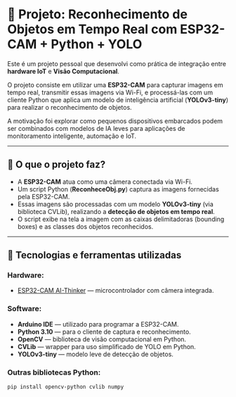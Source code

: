 # 🚀 Projeto: Reconhecimento de Objetos em Tempo Real com ESP32-CAM + Python + YOLO

Este é um projeto pessoal que desenvolvi como prática de integração entre **hardware IoT** e **Visão Computacional**.

O projeto consiste em utilizar uma **ESP32-CAM** para capturar imagens em tempo real, transmitir essas imagens via Wi-Fi, e processá-las com um cliente Python que aplica um modelo de inteligência artificial (**YOLOv3-tiny**) para realizar o reconhecimento de objetos.

A motivação foi explorar como pequenos dispositivos embarcados podem ser combinados com modelos de IA leves para aplicações de monitoramento inteligente, automação e IoT.

---

## 🧐 O que o projeto faz?

- A **ESP32-CAM** atua como uma câmera conectada via Wi-Fi.
- Um script Python (**ReconheceObj.py**) captura as imagens fornecidas pela ESP32-CAM.
- Essas imagens são processadas com um modelo **YOLOv3-tiny** (via biblioteca CVLib), realizando a **detecção de objetos em tempo real**.
- O script exibe na tela a imagem com as caixas delimitadoras (bounding boxes) e as classes dos objetos reconhecidos.

---

## 🎯 Tecnologias e ferramentas utilizadas

### Hardware:

- [ESP32-CAM AI-Thinker](https://randomnerdtutorials.com/getting-started-with-esp32-cam/) — microcontrolador com câmera integrada.

### Software:

- **Arduino IDE** — utilizado para programar a ESP32-CAM.
- **Python 3.10** — para o cliente de captura e reconhecimento.
- **OpenCV** — biblioteca de visão computacional em Python.
- **CVLib** — wrapper para uso simplificado de YOLO em Python.
- **YOLOv3-tiny** — modelo leve de detecção de objetos.

### Outras bibliotecas Python:

```bash
pip install opencv-python cvlib numpy
